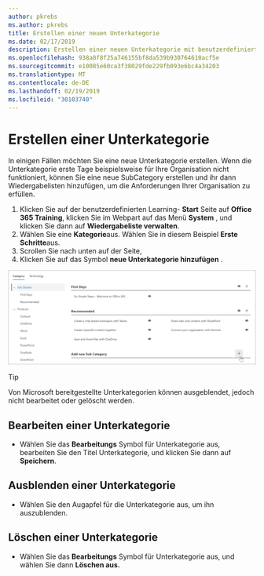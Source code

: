 ```yaml
---
author: pkrebs
ms.author: pkrebs
title: Erstellen einer neuen Unterkategorie
ms.date: 02/17/2019
description: Erstellen einer neuen Unterkategorie mit benutzerdefiniertem Lernprozess
ms.openlocfilehash: 938a8f8f25a746155bf8da539b930764610acf5e
ms.sourcegitcommit: e10085e60ca3f38029fde229fb093e6bc4a34203
ms.translationtype: MT
ms.contentlocale: de-DE
ms.lasthandoff: 02/19/2019
ms.locfileid: "30103740"
---
```

# <a name="create-a-subcategory"></a>Erstellen einer Unterkategorie 
In einigen Fällen möchten Sie eine neue Unterkategorie erstellen. Wenn die Unterkategorie erste Tage beispielsweise für Ihre Organisation nicht funktioniert, können Sie eine neue SubCategory erstellen und ihr dann Wiedergabelisten hinzufügen, um die Anforderungen Ihrer Organisation zu erfüllen. 

1. Klicken Sie auf der benutzerdefinierten Learning- **Start** Seite auf **Office 365 Training**, klicken Sie im Webpart auf das Menü **System** , und klicken Sie dann auf **Wiedergabeliste verwalten**. 
2. Wählen Sie eine **Kategorie**aus. Wählen Sie in diesem Beispiel **Erste Schritte**aus.  
3. Scrollen Sie nach unten auf der Seite, 
3. Klicken Sie auf das Symbol **neue Unterkategorie hinzufügen** .  

![CG-newsubcategory. png](media/cg-newsubcategory.png)

> [!TIP]
> Von Microsoft bereitgestellte Unterkategorien können ausgeblendet, jedoch nicht bearbeitet oder gelöscht werden. 

## <a name="edit-a-subcategory"></a>Bearbeiten einer Unterkategorie
- Wählen Sie das **Bearbeitungs** Symbol für Unterkategorie aus, bearbeiten Sie den Titel Unterkategorie, und klicken Sie dann auf **Speichern**.

## <a name="hide-a-subcategory"></a>Ausblenden einer Unterkategorie
- Wählen Sie den Augapfel für die Unterkategorie aus, um ihn auszublenden. 

## <a name="delete-a-subcategory"></a>Löschen einer Unterkategorie
- Wählen Sie das **Bearbeitungs** Symbol für Unterkategorie aus, und wählen Sie dann **Löschen aus.** 
